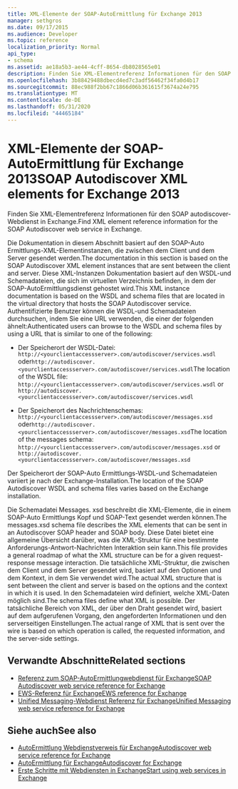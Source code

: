 ```yaml
---
title: XML-Elemente der SOAP-AutoErmittlung für Exchange 2013
manager: sethgros
ms.date: 09/17/2015
ms.audience: Developer
ms.topic: reference
localization_priority: Normal
api_type:
- schema
ms.assetid: ae18a5b3-ae44-4cff-8654-db8028565e01
description: Finden Sie XML-Elementreferenz Informationen für den SOAP autodiscover-Webdienst in Exchange.
ms.openlocfilehash: 3b88429488dbecd4ed7c3adf56462f34fa0d4b17
ms.sourcegitcommit: 88ec988f2bb67c1866d06b361615f3674a24e795
ms.translationtype: MT
ms.contentlocale: de-DE
ms.lasthandoff: 05/31/2020
ms.locfileid: "44465184"
---
```

# <a name="soap-autodiscover-xml-elements-for-exchange-2013"></a><span data-ttu-id="a1786-103">XML-Elemente der SOAP-AutoErmittlung für Exchange 2013</span><span class="sxs-lookup"><span data-stu-id="a1786-103">SOAP Autodiscover XML elements for Exchange 2013</span></span>

<span data-ttu-id="a1786-104">Finden Sie XML-Elementreferenz Informationen für den SOAP autodiscover-Webdienst in Exchange.</span><span class="sxs-lookup"><span data-stu-id="a1786-104">Find XML element reference information for the SOAP Autodiscover web service in Exchange.</span></span>
  
<span data-ttu-id="a1786-105">Die Dokumentation in diesem Abschnitt basiert auf den SOAP-Auto Ermittlungs-XML-Elementinstanzen, die zwischen dem Client und dem Server gesendet werden.</span><span class="sxs-lookup"><span data-stu-id="a1786-105">The documentation in this section is based on the SOAP Autodiscover XML element instances that are sent between the client and server.</span></span> <span data-ttu-id="a1786-106">Diese XML-Instanzen Dokumentation basiert auf den WSDL-und Schemadateien, die sich im virtuellen Verzeichnis befinden, in dem der SOAP-AutoErmittlungsdienst gehostet wird.</span><span class="sxs-lookup"><span data-stu-id="a1786-106">This XML instance documentation is based on the WSDL and schema files that are located in the virtual directory that hosts the SOAP Autodiscover service.</span></span> <span data-ttu-id="a1786-107">Authentifizierte Benutzer können die WSDL-und Schemadateien durchsuchen, indem Sie eine URL verwenden, die einer der folgenden ähnelt:</span><span class="sxs-lookup"><span data-stu-id="a1786-107">Authenticated users can browse to the WSDL and schema files by using a URL that is similar to one of the following:</span></span>
  
- <span data-ttu-id="a1786-108">Der Speicherort der WSDL-Datei: `http://<yourclientaccessserver>.com/autodiscover/services.wsdl` oder`http://autodiscover.<yourclientaccessserver>.com/autodiscover/services.wsdl`</span><span class="sxs-lookup"><span data-stu-id="a1786-108">The location of the WSDL file: `http://<yourclientaccessserver>.com/autodiscover/services.wsdl` or `http://autodiscover.<yourclientaccessserver>.com/autodiscover/services.wsdl`</span></span>
    
- <span data-ttu-id="a1786-109">Der Speicherort des Nachrichtenschemas: `http://<yourclientaccessserver>.com/autodiscover/messages.xsd` oder`http://autodiscover.<yourclientaccessserver>.com/autodiscover/messages.xsd`</span><span class="sxs-lookup"><span data-stu-id="a1786-109">The location of the messages schema: `http://<yourclientaccessserver>.com/autodiscover/messages.xsd` or `http://autodiscover.<yourclientaccessserver>.com/autodiscover/messages.xsd`</span></span> 
    
<span data-ttu-id="a1786-110">Der Speicherort der SOAP-Auto Ermittlungs-WSDL-und Schemadateien variiert je nach der Exchange-Installation.</span><span class="sxs-lookup"><span data-stu-id="a1786-110">The location of the SOAP Autodiscover WSDL and schema files varies based on the Exchange installation.</span></span>
  
<span data-ttu-id="a1786-111">Die Schemadatei Messages. xsd beschreibt die XML-Elemente, die in einem SOAP-Auto Ermittlungs Kopf und SOAP-Text gesendet werden können.</span><span class="sxs-lookup"><span data-stu-id="a1786-111">The messages.xsd schema file describes the XML elements that can be sent in an Autodiscover SOAP header and SOAP body.</span></span> <span data-ttu-id="a1786-112">Diese Datei bietet eine allgemeine Übersicht darüber, was die XML-Struktur für eine bestimmte Anforderungs-Antwort-Nachrichten Interaktion sein kann.</span><span class="sxs-lookup"><span data-stu-id="a1786-112">This file provides a general roadmap of what the XML structure can be for a given request-response message interaction.</span></span> <span data-ttu-id="a1786-113">Die tatsächliche XML-Struktur, die zwischen dem Client und dem Server gesendet wird, basiert auf den Optionen und dem Kontext, in dem Sie verwendet wird.</span><span class="sxs-lookup"><span data-stu-id="a1786-113">The actual XML structure that is sent between the client and server is based on the options and the context in which it is used.</span></span> <span data-ttu-id="a1786-114">In den Schemadateien wird definiert, welche XML-Daten möglich sind.</span><span class="sxs-lookup"><span data-stu-id="a1786-114">The schema files define what XML is possible.</span></span> <span data-ttu-id="a1786-115">Der tatsächliche Bereich von XML, der über den Draht gesendet wird, basiert auf dem aufgerufenen Vorgang, den angeforderten Informationen und den serverseitigen Einstellungen.</span><span class="sxs-lookup"><span data-stu-id="a1786-115">The actual range of XML that is sent over the wire is based on which operation is called, the requested information, and the server-side settings.</span></span> 
  
## <a name="related-sections"></a><span data-ttu-id="a1786-116">Verwandte Abschnitte</span><span class="sxs-lookup"><span data-stu-id="a1786-116">Related sections</span></span>

- [<span data-ttu-id="a1786-117">Referenz zum SOAP-AutoErmittlungwebdienst für Exchange</span><span class="sxs-lookup"><span data-stu-id="a1786-117">SOAP Autodiscover web service reference for Exchange</span></span>](soap-autodiscover-web-service-reference-for-exchange.md)    
- [<span data-ttu-id="a1786-118">EWS-Referenz für Exchange</span><span class="sxs-lookup"><span data-stu-id="a1786-118">EWS reference for Exchange</span></span>](ews-reference-for-exchange.md)    
- [<span data-ttu-id="a1786-119">Unified Messaging-Webdienst Referenz für Exchange</span><span class="sxs-lookup"><span data-stu-id="a1786-119">Unified Messaging web service reference for Exchange</span></span>](unified-messaging-web-service-reference-for-exchange.md)
    
## <a name="see-also"></a><span data-ttu-id="a1786-120">Siehe auch</span><span class="sxs-lookup"><span data-stu-id="a1786-120">See also</span></span>

- [<span data-ttu-id="a1786-121">AutoErmittlung Webdienstverweis für Exchange</span><span class="sxs-lookup"><span data-stu-id="a1786-121">Autodiscover web service reference for Exchange</span></span>](autodiscover-web-service-reference-for-exchange.md)
- [<span data-ttu-id="a1786-122">AutoErmittlung für Exchange</span><span class="sxs-lookup"><span data-stu-id="a1786-122">Autodiscover for Exchange</span></span>](../exchange-web-services/autodiscover-for-exchange.md)
- [<span data-ttu-id="a1786-123">Erste Schritte mit Webdiensten in Exchange</span><span class="sxs-lookup"><span data-stu-id="a1786-123">Start using web services in Exchange</span></span>](../exchange-web-services/start-using-web-services-in-exchange.md)
    

